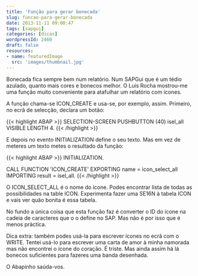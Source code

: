 ```yaml
---
title: 'Função para gerar bonecada'
slug: funcao-para-gerar-bonecada
date: 2013-11-11 09:00:47
tags: [sapgui]
categories: [dicas]
wordpressId: 2460
draft: false
resources:
- name: featuredImage
  src: 'images/thumbnail.jpg'
---
```

Bonecada fica sempre bem num relatório. Num SAPGui que é um tédio azulado, quanto mais cores e bonecos melhor. O Luís Rocha mostrou-me uma função muito conveniente para atafulhar um relatório com ícones.

<!--more-->

A função chama-se ICON_CREATE e usa-se, por exemplo, assim. Primeiro, no ecrã de selecção, declara um botão:


{{< highlight ABAP >}}
SELECTION-SCREEN PUSHBUTTON (40) isel_all VISIBLE LENGTH 4.
{{< /highlight >}}

E depois no evento INITIALIZATION define o seu texto. Mas em vez de meteres um texto metes o resultado da função:


{{< highlight ABAP >}}
INITIALIZATION.

  CALL FUNCTION 'ICON_CREATE'
    EXPORTING
      name   = icon_select_all
    IMPORTING
      result = isel_all.
{{< /highlight >}}

O ICON_SELECT_ALL é o nome do ícone. Podes encontrar lista de todas as possibilidades na table ICON.
Experimenta fazer uma SE16N à tabela ICON e vais ver quão bonita é essa tabela.

No fundo a única coisa que esta função faz é converter o ID do ícone na cadeia de caracteres que o o define no SAP. Mas não é por isso que é menos práctica.

Dica extra: também podes usá-la para escrever ícones no ecrã com o WRITE. Tentei usá-lo para escrever uma carta de amor à minha namorada mas não encontrei o ícone do coração. É triste. Mas ainda assim há lá bonecos suficientes para fazeres uma banda desenhada.

O Abapinho saúda-vos.
